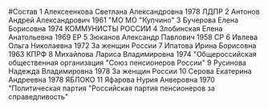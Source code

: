 #Состав
1 Алексеенкова Светлана Александровна 1978 ЛДПР
2 Антонов Андрей Александрович 1961 \"МО МО \"Купчино\"
3 Бучерова Елена Борисовна 1974 КОММУНИСТЫ РОССИИ
4 Злобинская Елена Анатольевна 1969 ЕР
5 Зюканов Александр Павлович 1958 СР
6 Ивлева Ольга Николаевна 1972 За женщин России
7 Ипатова Ирина Борисовна 1963 КПРФ
8 Михайлова Лариса Владимировна 1974 \"Общероссийская общественная организация \"Союз пенсионеров России\"
9 Русинова Надежда Владимировна 1978 За женщин России
10 Серова Екатерина Андреевна 1978 ЯБЛОКО
11 Яфарова Нурия Анверовна 1970 \"Политическая партия \"Российская партия пенсионеров за справедливость\"
